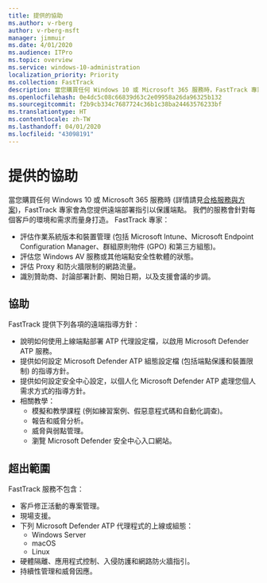 ```yaml
---
title: 提供的協助
ms.author: v-rberg
author: v-rberg-msft
manager: jimmuir
ms.date: 4/01/2020
ms.audience: ITPro
ms.topic: overview
ms.service: windows-10-administration
localization_priority: Priority
ms.collection: FastTrack
description: 當您購買任何 Windows 10 或 Microsoft 365 服務時，FastTrack 專家會為您提供遠端部署指引以保護端點。 我們的服務會針對每個客戶的環境和需求而量身打造。
ms.openlocfilehash: 0e4dc5c08c66839d63c2e09958a26da96325b132
ms.sourcegitcommit: f2b9cb334c7687724c36b1c38ba24463576233bf
ms.translationtype: HT
ms.contentlocale: zh-TW
ms.lasthandoff: 04/01/2020
ms.locfileid: "43098191"
---
```

# <a name="assistance-offered"></a>提供的協助  

當您購買任何 Windows 10 或 Microsoft 365 服務時 (詳情請見[合格服務與方案](M365-eligible-services-and-plans.md))，FastTrack 專家會為您提供遠端部署指引以保護端點。 我們的服務會針對每個客戶的環境和需求而量身打造。 FastTrack 專家：
- 評估作業系統版本和裝置管理 (包括 Microsoft Intune、Microsoft Endpoint Configuration Manager、群組原則物件 (GPO) 和第三方組態)。
- 評估您 Windows AV 服務或其他端點安全性軟體的狀態。
- 評估 Proxy 和防火牆限制的網路流量。
- 識別贊助商、討論部署計劃、開始日期，以及支援會議的步調。

## <a name="assistance"></a>協助

FastTrack 提供下列各項的遠端指導方針：
- 說明如何使用上線端點部署 ATP 代理設定檔，以啟用 Microsoft Defender ATP 服務。
- 提供如何設定 Microsoft Defender ATP 組態設定檔 (包括端點保護和裝置限制) 的指導方針。
- 提供如何設定安全中心設定，以個人化 Microsoft Defender ATP 處理您個人需求方式的指導方針。
- 相關教學：
    - 模擬和教學課程 (例如練習案例、假惡意程式碼和自動化調查)。
    - 報告和威脅分析。
    - 威脅與弱點管理。
    - 瀏覽 Microsoft Defender 安全中心入口網站。

## <a name="out-of-scope"></a>超出範圍

FastTrack 服務不包含：
- 客戶修正活動的專案管理。
- 現場支援。
- 下列 Microsoft Defender ATP 代理程式的上線或組態：
   - Windows Server
   - macOS
   - Linux
- 硬體隔離、應用程式控制、入侵防護和網路防火牆指引。
- 持續性管理和威脅因應。

